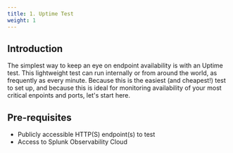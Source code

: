```yaml
---
title: 1. Uptime Test
weight: 1
---
```


## Introduction

The simplest way to keep an eye on endpoint availability is with an Uptime test. This lightweight test can run internally or from around the world, as frequently as every minute. Because this is the easiest (and cheapest!) test to set up, and because this is ideal for monitoring availability of your most critical enpoints and ports, let's start here.

## Pre-requisites

- Publicly accessible HTTP(S) endpoint(s) to test
- Access to Splunk Observability Cloud
